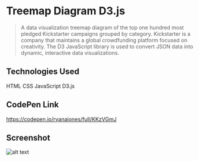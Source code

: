 # Treemap Diagram D3.js

> A data visualization treemap diagram of the top one hundred most pledged Kickstarter campaigns grouped by category. Kickstarter is a company that maintains a global crowdfunding platform focused on creativity. The D3 JavaScript library is used to convert JSON data into dynamic, interactive data visualizations.

## Technologies Used

HTML CSS JavaScript D3.js

## CodePen Link

https://codepen.io/ryanajones/full/KKzVGmJ

## Screenshot

![alt text](https://i.imgur.com/zGxEnkJ.png)
